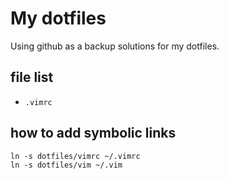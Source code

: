 # My dotfiles

Using github as a backup solutions for my dotfiles.

## file list

- `.vimrc`

## how to add symbolic links

```
ln -s dotfiles/vimrc ~/.vimrc
ln -s dotfiles/vim ~/.vim
```

